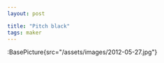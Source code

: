 ```yaml
---
layout: post

title: "Pitch black"
tags: maker
---
```


:BasePicture{src="/assets/images/2012-05-27.jpg"}

<!--more-->
